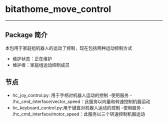 # bitathome_move_control

---

## Package 简介
本包用于家庭组机器人的运动了控制，现在包括两种运动控制方式

 - 维护状态：正在维护
 - 维护者：家庭组运动控制成员

## 节点
 - hc_joy_control.py: 用于手柄对机器人运动的控制
    -使用服务
          - /hc_cmd_interface/vector_speed：此服务以向量和转速控制机器运动
 - hc_keyboard_control.py:用于键盘对机器人运动的控制
    -使用服务
          - /hc_cmd_interface/motor_speed：此服务以三个转速控制机器运动
